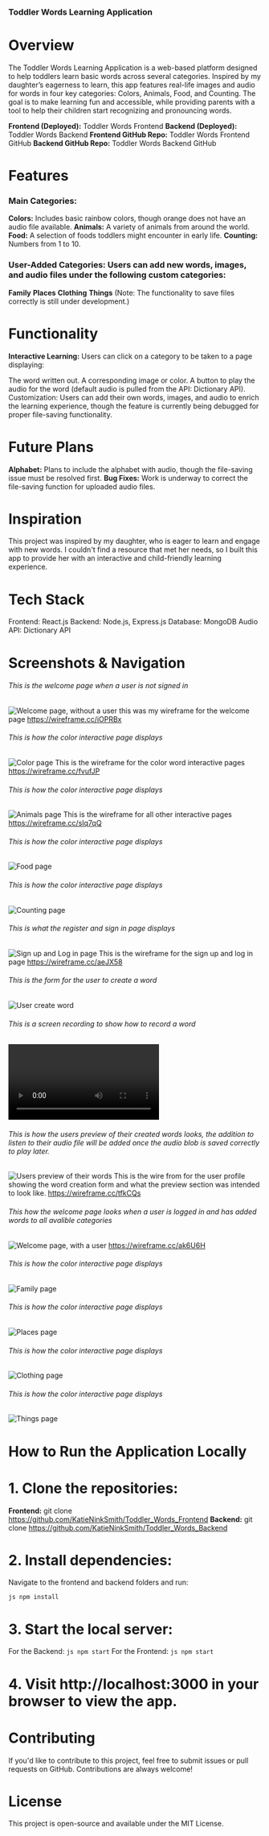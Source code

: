 ### Toddler Words Learning Application

# Overview

The Toddler Words Learning Application is a web-based platform designed to help toddlers learn basic words across several categories. Inspired by my daughter’s eagerness to learn, this app features real-life images and audio for words in four key categories: Colors, Animals, Food, and Counting. The goal is to make learning fun and accessible, while providing parents with a tool to help their children start recognizing and pronouncing words.

**Frontend (Deployed):** Toddler Words Frontend
**Backend (Deployed):** Toddler Words Backend
**Frontend GitHub Repo:** Toddler Words Frontend GitHub
**Backend GitHub Repo:** Toddler Words Backend GitHub

# Features

### Main Categories:

**Colors:** Includes basic rainbow colors, though orange does not have an audio file available.
**Animals:** A variety of animals from around the world.
**Food:** A selection of foods toddlers might encounter in early life.
**Counting:** Numbers from 1 to 10.

### User-Added Categories: Users can add new words, images, and audio files under the following custom categories:

**Family**
**Places**
**Clothing**
**Things**
(Note: The functionality to save files correctly is still under development.)

# Functionality

**Interactive Learning:** Users can click on a category to be taken to a page displaying:

The word written out.
A corresponding image or color.
A button to play the audio for the word (default audio is pulled from the API: Dictionary API).
Customization: Users can add their own words, images, and audio to enrich the learning experience, though the feature is currently being debugged for proper file-saving functionality.

# Future Plans

**Alphabet:** Plans to include the alphabet with audio, though the file-saving issue must be resolved first.
**Bug Fixes:** Work is underway to correct the file-saving function for uploaded audio files.

# Inspiration

This project was inspired by my daughter, who is eager to learn and engage with new words. I couldn't find a resource that met her needs, so I built this app to provide her with an interactive and child-friendly learning experience.

# Tech Stack

Frontend: React.js
Backend: Node.js, Express.js
Database: MongoDB
Audio API: Dictionary API

# Screenshots & Navigation

###### This is the welcome page when a user is not signed in

![Welcome page, without a user](./public/images/welcomePageNoUser.png)
this was my wireframe for the welcome page
https://wireframe.cc/iOPRBx

###### This is how the color interactive page displays

![Color page](./public/image/colorsInteractivePage)
This is the wireframe for the color word interactive pages
https://wireframe.cc/fvufJP

###### This is how the color interactive page displays

![Animals page](./public/images/animalInteravtivePage.png)
This is the wireframe for all other interactive pages
https://wireframe.cc/sIq7qQ

###### This is how the color interactive page displays

![Food page](./public/images/foodInteractivePage.png)

###### This is how the color interactive page displays

![Counting page](./public/images/countingInteractivePage.png)

###### This is what the register and sign in page displays

![Sign up and Log in page](./public/images/userSignUpAndLogIn.png)
This is the wireframe for the sign up and log in page
https://wireframe.cc/aeJX58

###### This is the form for the user to create a word

![User create word](./public/images/userCreatWord.png)

###### This is a screen recording to show how to record a word

![User record audio for a word](./public/images/screenRecording.mp4)

###### This is how the users preview of their created words looks, the addition to listen to their audio file will be added once the audio blob is saved correctly to play later.

![Users preview of their words](./public/images/userWordPreview.png)
This is the wire from for the user profile showing the word creation form and what the preview section was intended to look like.
https://wireframe.cc/tfkCQs

###### This how the welcome page looks when a user is logged in and has added words to all avalible categories

![Welcome page, with a user](./public/images/welcomePageWithUserCat.png)
https://wireframe.cc/ak6U6H

###### This is how the color interactive page displays

![Family page](./public/images/familyInteractivePage.png)

###### This is how the color interactive page displays

![Places page](./public/images/placesInteractivePage.png)

###### This is how the color interactive page displays

![Clothing page](./public/images/clothingInteractivePage.png)

###### This is how the color interactive page displays

![Things page](./public/images/thingsInteractivePage.png)

# How to Run the Application Locally

# 1. Clone the repositories:

**Frontend:** git clone https://github.com/KatieNinkSmith/Toddler_Words_Frontend
**Backend:** git clone https://github.com/KatieNinkSmith/Toddler_Words_Backend

# 2. Install dependencies:

Navigate to the frontend and backend folders and run:

`js npm install`

# 3. Start the local server:

For the Backend:
`js npm start`
For the Frontend:
`js npm start`

# 4. Visit http://localhost:3000 in your browser to view the app.

# Contributing

If you'd like to contribute to this project, feel free to submit issues or pull requests on GitHub. Contributions are always welcome!

# License

This project is open-source and available under the MIT License.

[def]: ./public/images/colo
